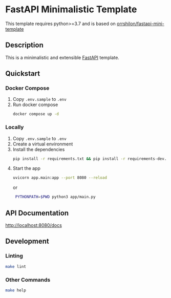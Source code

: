 # FastAPI Minimalistic Template
This template requires python>=3.7 and is based on [orrshilon/fastapi-mini-template](https://github.com/orrshilon/fastapi-mini-template)

## Description
This is a minimalistic and extensible [FastAPI](https://fastapi.tiangolo.com/) template.

## Quickstart
### Docker Compose
1. Copy `.env.sample` to `.env`
2. Run docker compose
   ```bash
   docker compose up -d
   ```

### Locally
1. Copy `.env.sample` to `.env`
1. Create a virtual environment
2. Install the dependencies
    ```bash
    pip install -r requirements.txt && pip install -r requirements-dev.txt
    ```
3. Start the app
    ```bash
    uvicorn app.main:app --port 8080 --reload
    ```
   or
   ```bash
    PYTHONPATH=$PWD python3 app/main.py
    ```

## API Documentation
[http://localhost:8080/docs](http://localhost:8080/docs)

## Development
### Linting
 ```bash
 make lint
 ```

### Other Commands
 ```bash
 make help
 ```